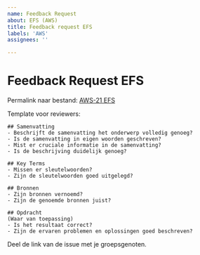```yaml
---
name: Feedback Request
about: EFS (AWS)
title: Feedback request EFS
labels: 'AWS'
assignees: ''

---
```


# Feedback Request EFS
Permalink naar bestand: [AWS-21 EFS](../04_Cloud_3/AWS-21%20EFS.md)

Template voor reviewers:
```
## Samenvatting
- Beschrijft de samenvatting het onderwerp volledig genoeg?
- Is de samenvatting in eigen woorden geschreven?
- Mist er cruciale informatie in de samenvatting?
- Is de beschrijving duidelijk genoeg?

## Key Terms
- Missen er sleutelwoorden?
- Zijn de sleutelwoorden goed uitgelegd?

## Bronnen
- Zijn bronnen vernoemd?
- Zijn de genoemde bronnen juist?

## Opdracht
(Waar van toepassing)
- Is het resultaat correct?
- Zijn de ervaren problemen en oplossingen goed beschreven?
```
Deel de link van de issue met je groepsgenoten.
